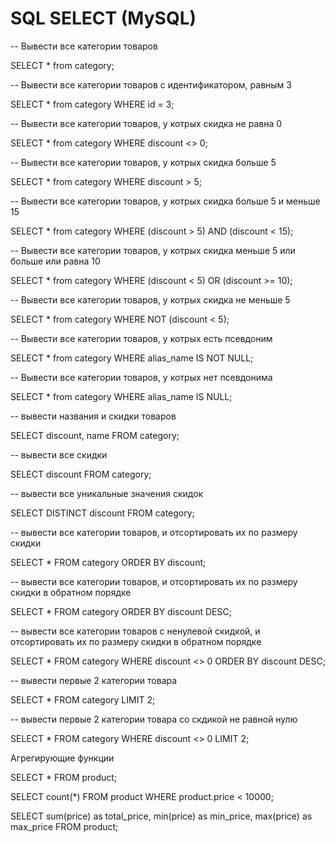 # SQL SELECT    (MySQL)

-- Вывести все категории товаров

SELECT * from category;

-- Вывести все категории товаров с идентификатором, равным 3

SELECT * from category 
WHERE id = 3;

-- Вывести все категории товаров, у котрых скидка не равна 0

SELECT * from category 
WHERE discount <> 0;

-- Вывести все категории товаров, у котрых скидка больше 5 

SELECT * from category 
WHERE discount > 5;

-- Вывести все категории товаров, у котрых скидка больше 5 и меньше 15

SELECT * from category 
WHERE (discount > 5) AND (discount < 15);

-- Вывести все категории товаров, у котрых скидка меньше 5 или больше или равна 10

SELECT * from category 
WHERE (discount < 5) OR (discount >= 10);

-- Вывести все категории товаров, у котрых скидка не меньше 5

SELECT * from category 
WHERE NOT (discount < 5);

-- Вывести все категории товаров, у котрых есть псевдоним

SELECT * from category 
WHERE alias_name IS NOT NULL;

-- Вывести все категории товаров, у котрых нет псевдонима

SELECT * from category 
WHERE  alias_name IS NULL;


-- вывести названия и скидки товаров

SELECT discount, name  FROM category;

-- вывести все скидки

SELECT discount FROM category;


-- вывести все уникальные значения скидок

SELECT DISTINCT discount FROM category;


-- вывести все категории товаров, и отсортировать их по размеру скидки

SELECT * FROM category 
ORDER BY discount;

-- вывести все категории товаров, и отсортировать их по размеру скидки в обратном порядке

SELECT * FROM category 
ORDER BY discount DESC;

-- вывести все категории товаров с ненулевой скидкой, и отсортировать их по размеру скидки в обратном порядке

SELECT * FROM category 
WHERE discount <> 0 
ORDER BY discount DESC;

-- вывести первые 2 категории товара

SELECT * FROM category LIMIT 2;

-- вывести первые 2 категории товара со скдикой не равной нулю

SELECT * FROM category 
WHERE discount <> 0 LIMIT 2;

Агрегирующие функции

SELECT * FROM product;

SELECT count(*) FROM product 
WHERE product.price < 10000;

SELECT sum(price) as total_price, min(price) as min_price, max(price) as max_price FROM product;


